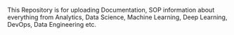 This Repository is for uploading Documentation, SOP information about everything from Analytics, Data Science, Machine Learning, Deep Learning, DevOps, Data Engineering etc. 
